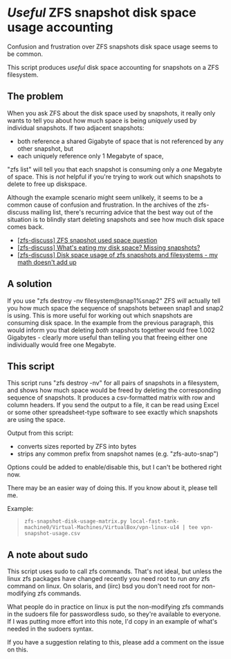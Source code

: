 # *Useful* ZFS snapshot disk space usage accounting

Confusion and frustration over ZFS snapshots disk space usage seems to be common.

This script produces _useful_ disk space accounting for snapshots on a ZFS filesystem.

## The problem

When you ask ZFS about the disk space used by snapshots, it really
only wants to tell you about how much space is being *uniquely* used
by individual snapshots. If two adjacent snapshots:
- both reference a shared Gigabyte of space that is not referenced by any other snapshot, but
- each uniquely reference only 1 Megabyte of space,

"zfs list" will tell you that each snapshot is consuming only
a *one* Megabyte of space. This is *not* helpful if you're trying to work
out which snapshots to delete to free up diskspace.

Although the example scenario might seem unlikely, it seems to be a common cause of confusion and frustration.
In the archives of the zfs-discuss mailing list, there's recurring advice that the best way out of the situation is to blindly start deleting snapshots and see how much disk space comes back.
- [[zfs-discuss] ZFS snapshot used space question](http://markmail.org/thread/msfiihbjjtsphypr)
- [[zfs-discuss] What's eating my disk space? Missing snapshots?](http://markmail.org/thread/2btnhnd3d3ctojx3)
- [[zfs-discuss] Disk space usage of zfs snapshots and filesystems - my math doesn't add up](http://markmail.org/thread/o5pffx7ltfpyu7rj)

## A solution

If you use "zfs destroy -nv filesystem@snap1%snap2" ZFS *will*
actually tell you how much space the sequence of snapshots between
snap1 and snap2 is using.  This is more useful for working out
which snapshots are consuming disk space. In the example from the
previous paragraph, this would inform you that deleting *both* snapshots
together would free 1.002 Gigabytes - clearly more useful than telling
you that freeing either one individually would free one Megabyte.

## This script

This script runs "zfs destroy -nv" for all pairs of snapshots in a
filesystem, and shows how much space would be freed by deleting the
corresponding sequence of snapshots. It produces a csv-formatted matrix
with row and column headers. If you send the output to a file, it
can be read using Excel or some other spreadsheet-type software to see
exactly which snapshots are using the space.

Output from this script:
- converts sizes reported by ZFS into bytes
- strips any common prefix from snapshot names (e.g. "zfs-auto-snap")

Options could be added to enable/disable this, but I can't be bothered right now.

There may be an easier way of doing this. If you know about it, please tell me.

Example:

> `zfs-snapshot-disk-usage-matrix.py local-fast-tank-machine0/Virtual-Machines/VirtualBox/vpn-linux-u14 | tee vpn-snapshot-usage.csv`

## A note about sudo

This script uses sudo to call zfs commands. That's not ideal, but unless the linux zfs packages have changed recently you need root to run *any* zfs command on linux. On solaris, and (iirc) bsd you don't need root for non-modifying zfs commands.

What people do in practice on linux is put the non-modifying zfs commands in the sudoers file for passwordless sudo, so they're available to everyone. If I was putting more effort into this note, I'd copy in an example of what's needed in the sudoers syntax.

If you have a suggestion relating to this, please add a comment on the issue on this.

